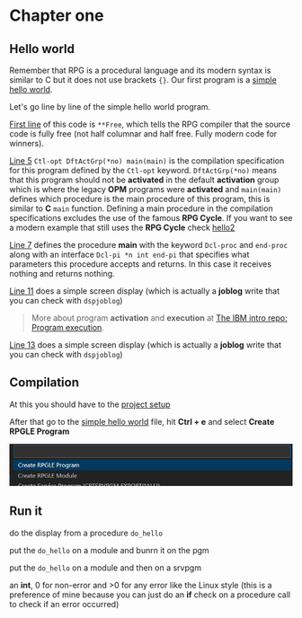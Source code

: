 # Chapter one


## Hello world

Remember that RPG is a procedural language and its modern syntax is similar to C but it does not use brackets `{}`. Our first program is a [simple hello world](./ch1_qrpglesrc/hello1.pgm.rpgle).

Let's go line by line of the simple hello world program. 

[First line](./ch1_qrpglesrc/hello1.pgm.rpgle#L1) of this code is `**Free`, which tells the RPG compiler that the source code is fully free (not half columnar and half free. Fully modern code for winners). 

[Line 5](./ch1_qrpglesrc/hello1.pgm.rpgle#L5) `Ctl-opt DftActGrp(*no) main(main)` is the compilation specification for this program defined by the `Ctl-opt` keyword. `DftActGrp(*no)` means that this program should not be **activated** in the default **activation** group which is where the legacy **OPM** programs were **activated** and `main(main)` defines which procedure is the main procedure of this program, this is similar to **C** `main` function. Defining a main procedure in the compilation specifications excludes the use of the famous **RPG Cycle**. If you want to see a modern example that still uses the **RPG Cycle** check [hello2](./ch1_qrpglesrc/hello2.pgm.rpgle)

[Line 7](./ch1_qrpglesrc/hello1.pgm.rpgle#L7) defines the procedure **main** with the keyword `Dcl-proc` and `end-proc` along with an interface `Dcl-pi *n int end-pi` that specifies what parameters this procedure accepts and returns. In this case it receives nothing and returns nothing. 

[Line 11](./ch1_qrpglesrc/hello1.pgm.rpgle#L11) does a simple screen display (which is actually a **joblog** write that you can check with `dspjoblog`)

> More about program **activation** and **execution** at [The IBM intro repo: Program execution](https://github.com/kraudy/ibmi_os?tab=readme-ov-file#program-execution).

[Line 13](./ch1_qrpglesrc/hello1.pgm.rpgle#L11) does a simple screen display (which is actually a **joblog** write that you can check with `dspjoblog`)

## Compilation

At this you should have to the [project setup]() 

After that go to the [simple hello world](./ch1_qrpglesrc/hello1.pgm.rpgle) file, hit **Ctrl + e** and select **Create RPGLE Program**

<div style="text-align: center;">
  <img src="../images/chapter_1/compile_it.png" alt="compile it" style="display: inline-block;">
</div>

## Run it

do the display from a procedure `do_hello` 

put the `do_hello` on a module and bunrn it on the pgm

put the `do_hello` on a module and then on a srvpgm

an **int**, 0 for non-error and >0 for any error like the Linux style (this is a preference of mine because you can just do an **if** check on a procedure call to check if an error occurred)